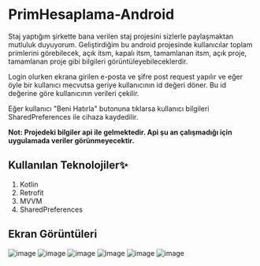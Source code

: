 # PrimHesaplama-Android

Staj yaptığım şirkette bana verilen staj projesini sizlerle paylaşmaktan mutluluk duyuyorum. 
Geliştirdiğim bu android projesinde kullanıcılar toplam primlerini görebilecek, açık itsm, kapalı itsm, tamamlanan itsm, açık proje, tamamlanan proje gibi bilgileri görüntüleyebileceklerdir. 

Login olurken ekrana girilen e-posta ve şifre post request yapılır ve eğer öyle bir kullanıcı mecvutsa geriye kullanıcının id değeri döner. Bu id değerine göre kullanıcının verileri çekilir. 

Eğer kullanıcı "Beni Hatırla" butonuna tıklarsa kullanıcı bilgileri SharedPreferences ile cihaza kaydedilir.

**Not: Projedeki bilgiler api ile gelmektedir. Api şu an çalışmadığı için uygulamada veriler görünmeyecektir.** 

## Kullanılan Teknolojiler✨

 1. Kotlin
 2. Retrofit
 3. MVVM
 4. SharedPreferences

## Ekran Görüntüleri
![image](https://user-images.githubusercontent.com/14194362/195129180-46b513c4-b76b-4d65-af5b-7e25c99a67f4.png)
![image](https://user-images.githubusercontent.com/14194362/195129240-6ad1b8a9-52c0-40a5-adf3-844c548eeb0b.png)
![image](https://user-images.githubusercontent.com/14194362/195131813-ba9fbb2c-532a-412a-8ecf-22b5736f6e45.png)
![image](https://user-images.githubusercontent.com/14194362/195131869-7531e911-a7d0-418c-8e88-ce4dfd2049e5.png)
![image](https://user-images.githubusercontent.com/14194362/195131961-4d79e9e5-d215-49d3-8f1f-6696f0064806.png)
![image](https://user-images.githubusercontent.com/14194362/195132017-453c6ebd-6984-49ce-a535-075225aa214d.png)

